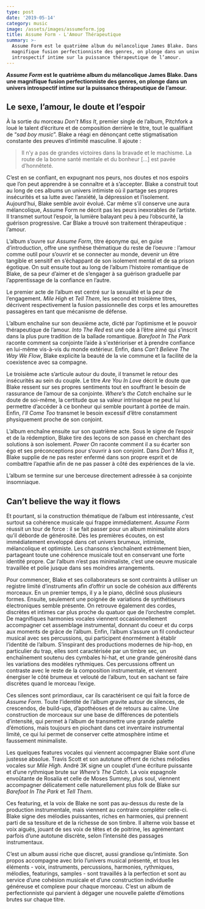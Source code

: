 ```yaml
---
type: post
date: '2019-05-14'
category: music
image: /assets/images/assumeform.jpg
title: Assume Form - L'Amour Thérapeutique
summary: >-
  Assume Form est le quatrième album du mélancolique James Blake. Dans une
  magnifique fusion perfectionniste des genres, on plonge dans un univers
  introspectif intime sur la puissance thérapeutique de l’amour.
---
```

**_Assume Form_ est le quatrième album du mélancolique James Blake. Dans une magnifique fusion perfectionniste des genres, on plonge dans un univers introspectif intime sur la puissance thérapeutique de l’amour.**

## Le sexe, l’amour, le doute et l’espoir

À la sortie du morceau _Don’t Miss It_, premier single de l’album, Pitchfork a loué le talent d’écriture et de composition derrière le titre, tout le qualifiant de “_sad boy music_”. Blake a réagi en dénonçant cette stigmatisation constante des preuves d’intimité masculine. Il ajoute :

> Il n’y a pas de grandes victoires dans la bravade et le machisme. La route de la bonne santé mentale et du bonheur \[...] est pavée d’honnêteté.

C’est en se confiant, en expugnant nos peurs, nos doutes et nos espoirs que l’on peut apprendre à se connaître et à s’accepter. Blake a construit tout au long de ces albums un univers intimiste où il partage ses propres insécurités et sa lutte avec l’anxiété, la dépression et l’isolement. Aujourd’hui, Blake semble avoir évolué. Car même s’il conserve une aura mélancolique, Assume Form ne décrit pas les peurs inexorables de l’artiste. Il transmet surtout l’espoir, la lumière balayant peu à peu l’obscurité, la guérison progressive. Car Blake a trouvé son traitement thérapeutique : l’amour.

L’album s’ouvre sur _Assume Form_, titre éponyme qui, en guise d’introduction, offre une synthèse thématique du reste de l’oeuvre : l’amour comme outil pour s’ouvrir et se connecter au monde, devenir un être tangible et sensitif en s’échappant de son isolement mental et de sa prison égotique. On suit ensuite tout au long de l’album l’histoire romantique de Blake, de sa peur d’aimer et de s’engager à sa guérison graduelle par l’apprentissage de la confiance en l’autre. 

Le premier acte de l’album est centré sur la sexualité et la peur de l’engagement. _Mile High_ et _Tell Them_, les second et troisième titres, décrivent respectivement la fusion passionnelle des corps et les amourettes passagères en tant que mécanisme de défense.

L’album enchaîne sur son deuxième acte, dicté par l’optimisme et le pouvoir thérapeutique de l’amour. _Into The Red_ est une ode à l’être aimé qui s’inscrit dans la plus pure tradition de la ballade romantique. _Barefoot In The Park_ raconte comment sa conjointe l’aide à s'extérioriser et à prendre confiance en lui-même vis-à-vis du monde extérieur. Enfin, dans _Can’t Believe The Way We Flow_, Blake explicite la beauté de la vie commune et la facilité de la coexistence avec sa compagne.

Le troisième acte s’articule autour du doute, il transmet le retour des insécurités au sein du couple. Le titre _Are You In Love_ décrit le doute que Blake ressent sur ses propres sentiments tout en souffrant le besoin de rassurance de l’amour de sa conjointe. _Where’s the Catch_ enchaîne sur le doute de soi-même, la certitude que sa valeur intrinsèque ne peut lui permettre d’accéder à ce bonheur qui semble pourtant à portée de main. Enfin, _I’ll Come Too_ transmet le besoin excessif d’être constamment physiquement proche de son conjoint.

L’album enchaîne ensuite sur son quatrième acte. Sous le signe de l’espoir et de la rédemption, Blake tire des leçons de son passé en cherchant des solutions à son isolement. _Power On_ raconte comment il a su écarter son égo et ses préconceptions pour s’ouvrir à son conjoint. Dans _Don’t Miss It_, Blake supplie de ne pas rester enfermé dans son propre esprit et de combattre l’apathie afin de ne pas passer à côté des expériences de la vie.

L’album se termine sur une berceuse directement adressée à sa conjointe insomniaque.

## Can’t believe the way it flows

Et pourtant, si la construction thématique de l’album est intéressante, c’est surtout sa cohérence musicale qui frappe immédiatement. _Assume Form_ réussit un tour de force : il se fait passer pour un album minimaliste alors qu’il déborde de générosité. Dès les premières écoutes, on est immédiatement enveloppé dans cet univers brumeux, intimiste, mélancolique et optimiste. Les chansons s’enchaînent extrêmement bien, partageant toute une cohérence musicale tout en conservant une forte identité propre. Car l’album n’est pas minimaliste, c’est une oeuvre musicale travaillée et polie jusque dans ses moindres arrangements.

Pour commencer, Blake et ses collaborateurs se sont contraints à utiliser un registre limité d’instruments afin d’offrir un socle de cohésion aux différents morceaux. En un premier temps, il y a le piano, décliné sous plusieurs formes. Ensuite, seulement une poignée de variations de synthétiseurs électroniques semble présente. On retrouve également des cordes, discrètes et intimes car plus proche du quatuor que de l’orchestre complet. De magnifiques harmonies vocales viennent occasionnellement accompagner cet assemblage instrumental, donnant du coeur et du corps aux moments de grâce de l’album. Enfin, l’album s’assure un fil conducteur musical avec ses percussions, qui participent énormément à établir l’identité de l’album. S’inspirant des productions modernes de hip-hop, en particulier du trap, elles sont caractérisée par un timbre sec, un enchaînement soutenu des cymbales hi-hat, et une grande générosité dans les variations des modèles rythmiques. Ces percussions offrent un contraste avec le reste de la composition instrumentale, et viennent énergiser le côté brumeux et velouté de l’album, tout en sachant se faire discrètes quand le morceau l’exige. 

Ces silences sont primordiaux, car ils caractérisent ce qui fait la force de _Assume Form_. Toute l’identité de l’album gravite autour de silences, de crescendos, de build-ups, d’apothéoses et de retours au calme. Une construction de morceaux sur une base de différences de potentiels d’intensité, qui permet à l’album de transmettre une grande palette d’émotions, mais toujours en piochant dans cet inventaire instrumental limité, ce qui lui permet de conserver cette atmosphère intime et faussement minimaliste.

Les quelques features vocales qui viennent accompagner Blake sont d’une justesse absolue. Travis Scott et son autotune offrent de riches mélodies vocales sur _Mile High_. André 3K signe un couplet d’une écriture puissante et d’une rythmique brute sur _Where’s The Catch_. La voix espagnole envoûtante de Rosalía et celle de Moses Sumney, plus soul, viennent accompagner délicatement celle naturellement plus folk de Blake sur _Barefoot In The Park_ et _Tell Them_.

Ces featuring, et la voix de Blake ne sont pas au-dessus du reste de la production instrumentale, mais viennent au contraire compléter celle-ci. Blake signe des mélodies puissantes, riches en harmonies, qui prennent parti de sa tessiture et de la richesse de son timbre. Il alterne voix basse et voix aiguës, jouant de ses voix de têtes et de poitrine, les agrémentant parfois d’une autotune discrète, selon l’intensité des passages instrumentaux. 

C’est un album aussi riche que discret, aussi grandiose qu’intimiste. Son propos accompagne avec brio l’univers musical présenté, et tous les éléments - voix, instruments, percussions, harmonies, rythmiques, mélodies, featurings, samples - sont travaillés à la perfection et sont au service d’une cohésion musicale et d’une construction individuelle généreuse et complexe pour chaque morceau. C’est un album de perfectionniste qui parvient à dégager une nouvelle palette d’émotions brutes sur chaque titre.
